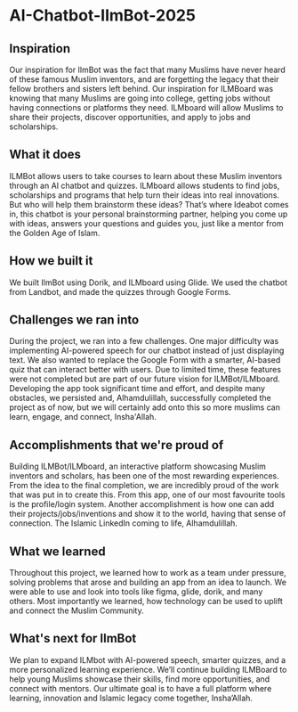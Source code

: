# AI-Chatbot-IlmBot-2025
## Inspiration
Our inspiration for IlmBot was the fact that many Muslims have never heard of these famous Muslim inventors, and are forgetting the legacy that their fellow brothers and sisters left behind. Our inspiration for ILMBoard was knowing that many Muslims are going into college, getting jobs without having connections or platforms they need. ILMboard will allow Muslims to share their projects, discover opportunities, and apply to jobs and scholarships.
## What it does
ILMBot allows users to take courses to learn about these Muslim inventors through an AI chatbot and quizzes. ILMboard allows students to find jobs, scholarships and programs that help turn their ideas into real innovations. But who will help them brainstorm these ideas? That’s where Ideabot comes in, this chatbot is your personal brainstorming partner, helping you come up with ideas, answers your questions and guides you, just like a mentor from the Golden Age of Islam.
## How we built it
We built IlmBot using Dorik, and ILMboard using Glide. We used the chatbot from Landbot, and made the quizzes through Google Forms.
## Challenges we ran into
During the project, we ran into a few challenges. One major difficulty was implementing AI-powered speech for our chatbot instead of just displaying text. We also wanted to replace the Google Form with a smarter, AI-based quiz that can interact better with users. Due to limited time, these features were not completed but are part of our future vision for ILMBot/ILMboard. Developing the app took significant time and effort, and despite many obstacles, we persisted and, Alhamdulillah, successfully completed the project as of now, but we will certainly add onto this so more muslims can learn, engage, and connect, Insha'Allah.
## Accomplishments that we're proud of
Building ILMBot/ILMboard, an interactive platform showcasing Muslim inventors and scholars, has been one of the most rewarding experiences. From the idea to the final completion, we are incredibly proud of the work that was put in to create this. From this app, one of our most favourite tools is the profile/login system. Another accomplishment is how one can add their projects/jobs/inventions and show it to the world, having that sense of connection. The Islamic LinkedIn coming to life, Alhamdulillah.
## What we learned
Throughout this project, we learned how to work as a team under pressure, solving problems that arose and building an app from an idea to launch. We were able to use and look into tools like figma, glide, dorik, and many others. Most importantly we learned, how technology can be used to uplift and connect the Muslim Community.
## What's next for IlmBot
We plan to expand ILMbot with AI-powered speech, smarter quizzes, and a more personalized learning experience. We’ll continue building ILMBoard to help young Muslims showcase their skills, find more opportunities, and connect with mentors. Our ultimate goal is to have a full platform where learning, innovation and Islamic legacy come together, Insha’Allah.
